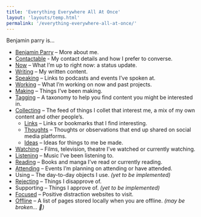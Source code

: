 ```yaml
---
title: 'Everything Everywhere All At Once'
layout: 'layouts/temp.html'
permalink: '/everything-everywhere-all-at-once/'
---
```


Benjamin parry is…

- [Benjamin Parry](/benjamin-parry/) – More about me.
- [Contactable](/contactable/) - My contact details and how I prefer to converse.
- [Now](/now/) – What I’m up to right now: a status update.
- [Writing](/writing/) – My written content.
- [Speaking](/speaking/) – Links to podcasts and events I’ve spoken at.
- [Working](/working/) – What I’m working on now and past projects.
- [Making](/making/) – Things I’ve been making.
- [Tagging](/tagging/) – A taxonomy to help you find content you might be interested in.
- [Collecting](/collecting/) – The feed of things I collet that interest me, a mix of my own content and other people’s.
  - [Links](/collecting/links/) – Links or bookmarks that I find interesting.
  - [Thoughts](/collecting/thoughts/) – Thoughts or observations that end up shared on social media platforms.
  - [Ideas](/collecting/ideas/) – Ideas for things to me be made.
- [Watching](/watching/) – Films, television, theatre I’ve watched or currently watching.
- [Listening](/listening/) – Music I’ve been listening to.
- [Reading](/reading/) – Books and manga I’ve read or currently reading.
- [Attending](/attending/) – Events I’m planning on attending or have attended.
- Using – The day-to-day objects I use. *(yet to be implemented)*
- [Rejecting](/rejecting/) – Things I disapprove of.
- Supporting – Things I approve of. *(yet to be implemented)*
- [Focused](/focused/) – Positive distraction websites to visit.
- [Offline](/offline/) – A list of pages stored locally when you are offline. *(may be broken… 😬)*